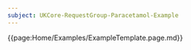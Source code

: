```yaml
---
subject: UKCore-RequestGroup-Paracetamol-Example
---
```

{{page:Home/Examples/ExampleTemplate.page.md}}
